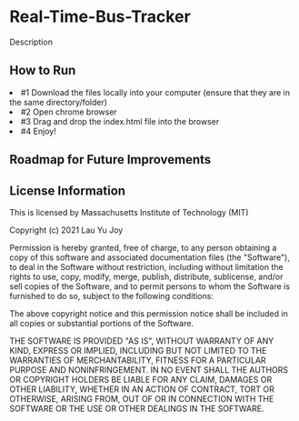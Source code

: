 # Real-Time-Bus-Tracker
Description

<h2> How to Run </h2>
<li> #1 Download the files locally into your computer (ensure that they are in the same directory/folder)
<li> #2 Open chrome browser 
<li> #3 Drag and drop the index.html file into the browser
<li> #4 Enjoy! 

<h2> Roadmap for Future Improvements </h2>

<h2> License Information </h2> 

This is licensed by Massachusetts Institute of Technology (MIT)

Copyright (c) 2021 Lau Yu Joy

Permission is hereby granted, free of charge, to any person obtaining a copy
of this software and associated documentation files (the "Software"), to deal
in the Software without restriction, including without limitation the rights
to use, copy, modify, merge, publish, distribute, sublicense, and/or sell
copies of the Software, and to permit persons to whom the Software is
furnished to do so, subject to the following conditions:

The above copyright notice and this permission notice shall be included in all
copies or substantial portions of the Software.

THE SOFTWARE IS PROVIDED "AS IS", WITHOUT WARRANTY OF ANY KIND, EXPRESS OR
IMPLIED, INCLUDING BUT NOT LIMITED TO THE WARRANTIES OF MERCHANTABILITY,
FITNESS FOR A PARTICULAR PURPOSE AND NONINFRINGEMENT. IN NO EVENT SHALL THE
AUTHORS OR COPYRIGHT HOLDERS BE LIABLE FOR ANY CLAIM, DAMAGES OR OTHER
LIABILITY, WHETHER IN AN ACTION OF CONTRACT, TORT OR OTHERWISE, ARISING FROM,
OUT OF OR IN CONNECTION WITH THE SOFTWARE OR THE USE OR OTHER DEALINGS IN THE
SOFTWARE.
